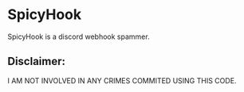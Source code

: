 # SpicyHook
SpicyHook is a discord webhook spammer.

## Disclaimer:

I AM NOT INVOLVED IN ANY CRIMES COMMITED USING THIS CODE.
